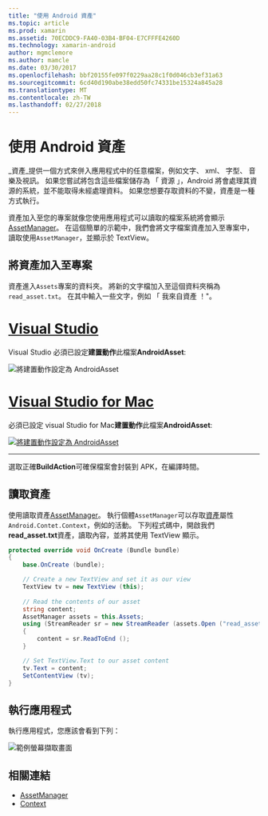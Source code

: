 ```yaml
---
title: "使用 Android 資產"
ms.topic: article
ms.prod: xamarin
ms.assetid: 70ECDDC9-FA40-03B4-BF04-E7CFFFE4260D
ms.technology: xamarin-android
author: mgmclemore
ms.author: mamcle
ms.date: 03/30/2017
ms.openlocfilehash: bbf20155fe097f0229aa28c1f0d046cb3ef31a63
ms.sourcegitcommit: 6cd40d190abe38edd50fc74331be15324a845a28
ms.translationtype: MT
ms.contentlocale: zh-TW
ms.lasthandoff: 02/27/2018
---
```

# <a name="using-android-assets"></a>使用 Android 資產

_資產_提供一個方式來併入應用程式中的任意檔案，例如文字、 xml、 字型、 音樂及視訊。 如果您嘗試將包含這些檔案儲存為 「 資源 」，Android 將會處理其資源的系統，並不能取得未經處理資料。 如果您想要存取資料的不變，資產是一種方式執行。

資產加入至您的專案就像您使用應用程式可以讀取的檔案系統將會顯示[AssetManager](https://developer.xamarin.com/api/type/Android.Content.Res.AssetManager/)。
在這個簡單的示範中，我們會將文字檔案資產加入至專案中，讀取使用`AssetManager`，並顯示於 TextView。

<a name="Add_Asset_to_Project" />

## <a name="add-asset-to-project"></a>將資產加入至專案

資產進入`Assets`專案的資料夾。 將新的文字檔加入至這個資料夾稱為`read_asset.txt`。 在其中輸入一些文字，例如 「 我來自資產 ！"。

# <a name="visual-studiotabvswin"></a>[Visual Studio](#tab/vswin)

Visual Studio 必須已設定**建置動作**此檔案**AndroidAsset**:

![將建置動作設定為 AndroidAsset](android-assets-images/asset-properties-vs.png) 

# <a name="visual-studio-for-mactabvsmac"></a>[Visual Studio for Mac](#tab/vsmac)

必須已設定 visual Studio for Mac**建置動作**此檔案**AndroidAsset**:

[![將建置動作設定為 AndroidAsset](android-assets-images/asset-properties-xs-sml.png)](android-assets-images/asset-properties-xs.png)

-----

選取正確**BuildAction**可確保檔案會封裝到 APK，在編譯時間。

<a name="Reading_Assets" />

## <a name="reading-assets"></a>讀取資產

使用讀取資產[AssetManager](https://developer.xamarin.com/api/type/Android.Content.Res.AssetManager/)。 執行個體`AssetManager`可以存取[資產](https://developer.xamarin.com/api/property/Android.Content.Context.Assets/)屬性`Android.Contet.Context`，例如的活動。
下列程式碼中，開啟我們**read_asset.txt**資產，讀取內容，並將其使用 TextView 顯示。

```csharp
protected override void OnCreate (Bundle bundle)
{
    base.OnCreate (bundle);

    // Create a new TextView and set it as our view
    TextView tv = new TextView (this);
    
    // Read the contents of our asset
    string content;
    AssetManager assets = this.Assets;
    using (StreamReader sr = new StreamReader (assets.Open ("read_asset.txt")))
    {
        content = sr.ReadToEnd ();
    }

    // Set TextView.Text to our asset content
    tv.Text = content;
    SetContentView (tv);
}
```

<a name="Running_the_Application" />

## <a name="running-the-application"></a>執行應用程式

執行應用程式，您應該會看到下列：

![範例螢幕擷取畫面](android-assets-images/screenshot.png)


## <a name="related-links"></a>相關連結

- [AssetManager](https://developer.xamarin.com/api/type/Android.Content.Res.AssetManager/)
- [Context](https://developer.xamarin.com/api/type/Android.Content.Context/)
